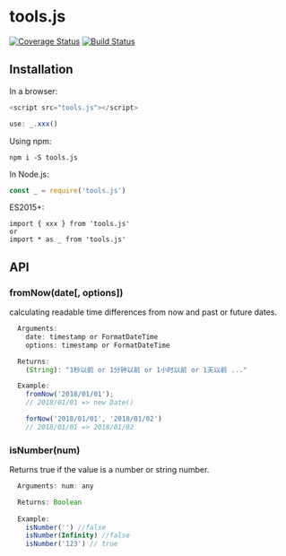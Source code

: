 # tools.js
[![Coverage Status](https://coveralls.io/repos/github/liushuangbill/tools.js/badge.svg?branch=master)](https://coveralls.io/github/liushuangbill/tools.js?branch=master)
[![Build Status](https://travis-ci.org/liushuangbill/tools.js.svg?branch=master)](https://travis-ci.org/liushuangbill/tools.js)

## Installation
In a browser:
```js
<script src="tools.js"></script>

use: _.xxx()
```

Using npm:
```npm
npm i -S tools.js
```

In Node.js:
```js
const _ = require('tools.js')
```

ES2015+:
```
import { xxx } from 'tools.js'
or
import * as _ from 'tools.js'
```

## API

### fromNow(date[, options])
calculating readable time differences from now and past or future dates.
```js
  Arguments:
    date: timestamp or FormatDateTime
    options: timestamp or FormatDateTime

  Returns:
    (String): "1秒以前 or 1分钟以前 or 1小时以前 or 1天以前 ..."

  Example:
    fromNow('2018/01/01');
    // 2018/01/01 => new Date()

    forNow('2018/01/01', '2018/01/02')
    // 2018/01/01 => 2018/01/02
```

### isNumber(num)
Returns true if the value is a number or string number. 
```js
  Arguments: num: any

  Returns: Boolean
  
  Example:
    isNumber('') //false
    isNumber(Infinity) //false
    isNumber('123') // true
```
